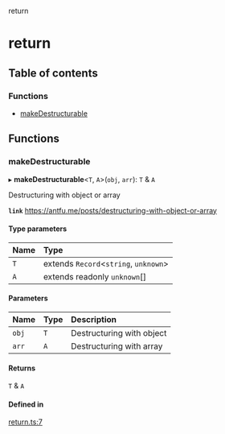 return

# return

## Table of contents

### Functions

- [makeDestructurable](README.md#makedestructurable)

## Functions

### makeDestructurable

▸ **makeDestructurable**<`T`, `A`\>(`obj`, `arr`): `T` & `A`

Destructuring with object or array

**`link`** https://antfu.me/posts/destructuring-with-object-or-array

#### Type parameters

| Name | Type |
| :------ | :------ |
| `T` | extends `Record`<`string`, `unknown`\> |
| `A` | extends readonly `unknown`[] |

#### Parameters

| Name | Type | Description |
| :------ | :------ | :------ |
| `obj` | `T` | Destructuring with object |
| `arr` | `A` | Destructuring with array |

#### Returns

`T` & `A`

#### Defined in

[return.ts:7](https://github.com/xizher/nhz-utils/blob/8d62316/src/return/return.ts#L7)
